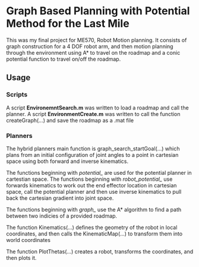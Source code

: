 # Graph Based Planning with Potential Method for the Last Mile
This was my final project for ME570, Robot Motion planning. It consists of graph construction for a 4 DOF robot arm, and then motion planning through the environment using A* to travel on the roadmap and a conic potential function to travel on/off the roadmap.

## Usage
### Scripts
A script **EnvironemntSearch.m** was written to load a roadmap and call the planner.
A script **EnvironmentCreate.m** was written to call the function createGraph(...) and save the roadmap as a .mat file

### Planners
The hybrid planners main function is graph_search_startGoal(...) which plans from an initial configuration of joint angles to a point in cartesian space using both forward and inverse kinematics.

The functions beginning with *potential_* are used for the potential planner in cartestian space. The functions beginning with *robot_potential_* use forwards kinematics to work out the end effector location in cartesian space, call the potential planner and then use inverse kinematics to pull back the cartesian gradient into joint space.

The functions beginning with *graph_* use the A* algorithm to find a path between two indicies of a provided roadmap.

The function Kinematics(...) defines the geometry of the robot in local coordinates, and then calls the KinematicMap(...) to transform them into world coordinates

The function PlotThetas(...) creates a robot, transforms the coordinates, and then plots it.
